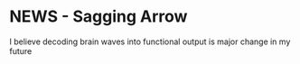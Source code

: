 <!-- SPDX-License-Identifier: zlib-acknowledgement -->
# NEWS - Sagging Arrow
I believe decoding brain waves into functional output is major change in my future
